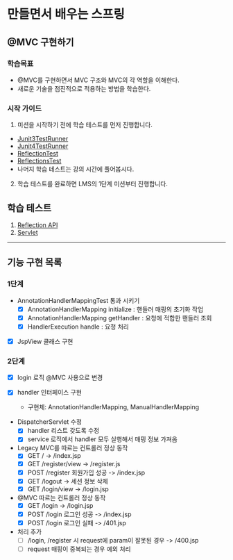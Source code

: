 # 만들면서 배우는 스프링

## @MVC 구현하기

### 학습목표

- @MVC를 구현하면서 MVC 구조와 MVC의 각 역할을 이해한다.
- 새로운 기술을 점진적으로 적용하는 방법을 학습한다.

### 시작 가이드

1. 미션을 시작하기 전에 학습 테스트를 먼저 진행합니다.
  - [Junit3TestRunner](study/src/test/java/reflection/Junit3TestRunner.java)
  - [Junit4TestRunner](study/src/test/java/reflection/Junit4TestRunner.java)
  - [ReflectionTest](study/src/test/java/reflection/ReflectionTest.java)
  - [ReflectionsTest](study/src/test/java/reflection/ReflectionsTest.java)
  - 나머지 학습 테스트는 강의 시간에 풀어봅시다.
2. 학습 테스트를 완료하면 LMS의 1단계 미션부터 진행합니다.

## 학습 테스트

1. [Reflection API](study/src/test/java/reflection)
2. [Servlet](study/src/test/java/servlet)

---

## 기능 구현 목록

### 1단계

- AnnotationHandlerMappingTest 통과 시키기
  - [x] AnnotationHandlerMapping initialize : 핸들러 매핑의 초기화 작업
  - [x] AnnotationHandlerMapping getHandler : 요청에 적합한 핸들러 조회
  - [x] HandlerExecution handle : 요청 처리
- [x] JspView 클래스 구현

### 2단계

- [x] login 로직 @MVC 사용으로 변경

- [x] handler 인터페이스 구현
  - 구현체: AnnotationHandlerMapping, ManualHandlerMapping

- DispatcherServlet 수정
  - [x] handler 리스트 갖도록 수정
  - [x] service 로직에서 handler 모두 실행해서 매핑 정보 가져옴

- Legacy MVC를 따르는 컨트롤러 정상 동작
  - [x] GET / -> /index.jsp
  - [x] GET /register/view -> /register.js
  - [x] POST /register 회원가입 성공 -> /index.jsp
  - [x] GET /logout -> 세션 정보 삭제
  - [x] GET /login/view -> /login.jsp

- @MVC 따르는 컨트롤러 정상 동작
  - [x] GET /login -> /login.jsp
  - [x] POST /login 로그인 성공 -> /index.jsp
  - [x] POST /login 로그인 실패 -> /401.jsp

- 처리 추가
  - [ ] /login, /register 시 request에 param이 잘못된 경우 -> /400.jsp
  - [ ] request 매핑이 중복되는 경우 예외 처리
